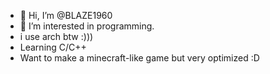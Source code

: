 - 👋 Hi, I’m @BLAZE1960
- 👀 I’m interested in programming.
- i use arch btw :)))
- Learning C/C++
- Want to make a minecraft-like game but very optimized :D


<!---
BLAZE1960/BLAZE1960 is a ✨ special ✨ repository because its `README.md` (this file) appears on your GitHub profile.
You can click the Preview link to take a look at your changes.
--->
